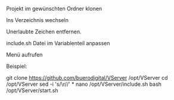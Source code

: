 Projekt im gewünschten Ordner klonen

Ins Verzeichnis wechseln 

Unerlaubte Zeichen entfernen.

include.sh Datei im Variablenteil anpassen

Menü aufrufen

Beispiel:

git clone https://github.com/buerodigital/VServer /opt/VServer
cd /opt/VServer
sed -i 's/\r//' *
nano /opt/VServer/include.sh
bash /opt/VServer/start.sh

